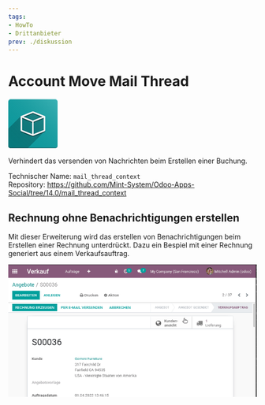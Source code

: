 ```yaml
---
tags:
- HowTo
- Drittanbieter
prev: ./diskussion
---
```

# Account Move Mail Thread
![icon_oms_box](assets/icon_oms_box.png)

Verhindert das versenden von Nachrichten beim Erstellen einer Buchung.
 
Technischer Name: `mail_thread_context`\
Repository: <https://github.com/Mint-System/Odoo-Apps-Social/tree/14.0/mail_thread_context>

## Rechnung ohne Benachrichtigungen erstellen

Mit dieser Erweiterung wird das erstellen von Benachrichtigungen beim Erstellen einer Rechnung unterdrückt. Dazu ein Bespiel mit einer Rechnung generiert aus einem Verkaufsauftrag.

![Account Move Mail Thread](assets/Account%20Move%20Mail%20Thread.gif)